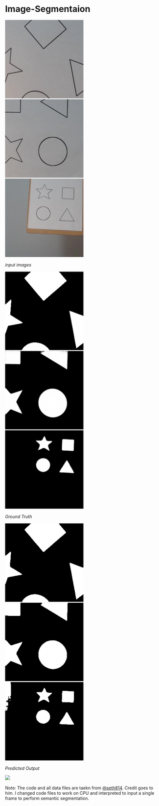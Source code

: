 # Image-Segmentaion

![test-a size](./test/1.jpg)
![test-b](./test/2.jpg)
![test-c](./test/3.jpg)

  *input images*

![mask](./mask/1.png)
![mask](./mask/2.png)
![mask](./mask/3.png)
 
 *Ground Truth*

![pred](./pred/1.png)
![pred](./pred/2.png)
![pred](./pred/3.png)

 *Predicted Output*


<img src="https://github.com/favicon.ico" width="48">





Note: The code and all data files are taekn from [@seth814](https://github.com/seth814). Credit goes to him. I changed code files to work on CPU and interpreted to input a single frame to perform semantic segmentation.
